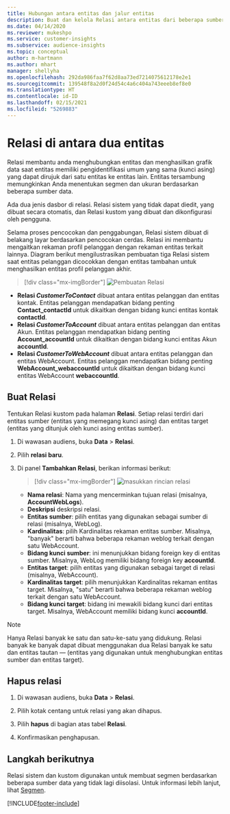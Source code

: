 ```yaml
---
title: Hubungan antara entitas dan jalur entitas
description: Buat dan kelola Relasi antara entitas dari beberapa sumber data.
ms.date: 04/14/2020
ms.reviewer: mukeshpo
ms.service: customer-insights
ms.subservice: audience-insights
ms.topic: conceptual
author: m-hartmann
ms.author: mhart
manager: shellyha
ms.openlocfilehash: 292da986faa7f62d8aa73ed7214075612178e2e1
ms.sourcegitcommit: 139548f8a2d0f24d54c4a6c404a743eeeb8ef8e0
ms.translationtype: HT
ms.contentlocale: id-ID
ms.lasthandoff: 02/15/2021
ms.locfileid: "5269883"
---
```

# <a name="relationships-between-entities"></a>Relasi di antara dua entitas

Relasi membantu anda menghubungkan entitas dan menghasilkan grafik data saat entitas memiliki pengidentifikasi umum yang sama (kunci asing) yang dapat dirujuk dari satu entitas ke entitas lain. Entitas tersambung memungkinkan Anda menentukan segmen dan ukuran berdasarkan beberapa sumber data.

Ada dua jenis dasbor di relasi. Relasi sistem yang tidak dapat diedit, yang dibuat secara otomatis, dan Relasi kustom yang dibuat dan dikonfigurasi oleh pengguna.

Selama proses pencocokan dan penggabungan, Relasi sistem dibuat di belakang layar berdasarkan pencocokan cerdas. Relasi ini membantu mengaitkan rekaman profil pelanggan dengan rekaman entitas terkait lainnya. Diagram berikut mengilustrasikan pembuatan tiga Relasi sistem saat entitas pelanggan dicocokkan dengan entitas tambahan untuk menghasilkan entitas profil pelanggan akhir.

> [!div class="mx-imgBorder"]
> ![Pembuatan Relasi](media/relationships-entities-merge.png "Pembuatan Relasi")

- **Relasi *CustomerToContact*** dibuat antara entitas pelanggan dan entitas kontak. Entitas pelanggan mendapatkan bidang penting **Contact_contactId** untuk dikaitkan dengan bidang kunci entitas kontak **contactId**.
- **Relasi *CustomerToAccount*** dibuat antara entitas pelanggan dan entitas Akun. Entitas pelanggan mendapatkan bidang penting **Account_accountId** untuk dikaitkan dengan bidang kunci entitas Akun **accountId**.
- **Relasi *CustomerToWebAccount*** dibuat antara entitas pelanggan dan entitas WebAccount. Entitas pelanggan mendapatkan bidang penting **WebAccount_webaccountId** untuk dikaitkan dengan bidang kunci entitas WebAccount **webaccountId**.

## <a name="create-a-relationship"></a>Buat Relasi

Tentukan Relasi kustom pada halaman **Relasi**. Setiap relasi terdiri dari entitas sumber (entitas yang memegang kunci asing) dan entitas target (entitas yang ditunjuk oleh kunci asing entitas sumber).

1. Di wawasan audiens, buka **Data** > **Relasi**.

2. Pilih **relasi baru**.

3. Di panel **Tambahkan Relasi**, berikan informasi berikut:

   > [!div class="mx-imgBorder"]
   > ![masukkan rincian relasi](media/relationships-add.png "masukkan rincian relasi")

   - **Nama relasi**: Nama yang mencerminkan tujuan relasi (misalnya, **AccountWebLogs**).
   - **Deskripsi** deskripsi relasi.
   - **Entitas sumber**: pilih entitas yang digunakan sebagai sumber di relasi (misalnya, WebLog).
   - **Kardinalitas**: pilih Kardinalitas rekaman entitas sumber. Misalnya, "banyak" berarti bahwa beberapa rekaman weblog terkait dengan satu WebAccount.
   - **Bidang kunci sumber**: ini menunjukkan bidang foreign key di entitas sumber. Misalnya, WebLog memiliki bidang foreign key **accountId**.
   - **Entitas target**: pilih entitas yang digunakan sebagai target di relasi (misalnya, WebAccount).
   - **Kardinalitas target**: pilih menunjukkan Kardinalitas rekaman entitas target. Misalnya, "satu" berarti bahwa beberapa rekaman weblog terkait dengan satu WebAccount.
   - **Bidang kunci target**: bidang ini mewakili bidang kunci dari entitas target. Misalnya, WebAccount memiliki bidang kunci **accountId**.

> [!NOTE]
> Hanya Relasi banyak ke satu dan satu-ke-satu yang didukung. Relasi banyak ke banyak dapat dibuat menggunakan dua Relasi banyak ke satu dan entitas tautan — (entitas yang digunakan untuk menghubungkan entitas sumber dan entitas target).

## <a name="delete-a-relationship"></a>Hapus relasi

1. Di wawasan audiens, buka **Data** > **Relasi**.

2. Pilih kotak centang untuk relasi yang akan dihapus.

3. Pilih **hapus** di bagian atas tabel **Relasi**.

4. Konfirmasikan penghapusan.

## <a name="next-step"></a>Langkah berikutnya

Relasi sistem dan kustom digunakan untuk membuat segmen berdasarkan beberapa sumber data yang tidak lagi diisolasi. Untuk informasi lebih lanjut, lihat [Segmen](segments.md).


[!INCLUDE[footer-include](../includes/footer-banner.md)]